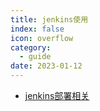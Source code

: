 ```yaml
---
title: jenkins使用 
index: false
icon: overflow
category:
  - guide
date: 2023-01-12
---
```



- [jenkins部署相关](jenkins部署相关.md)
